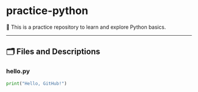 # practice-python

🧠 This is a practice repository to learn and explore Python basics.

---

## 🗂 Files and Descriptions

### hello.py

```python
print("Hello, GitHub!")
